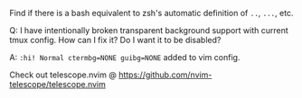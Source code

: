 Find if there is a bash equivalent to zsh's automatic definition of `..`,
`...`, etc.

Q: I have intentionally broken transparent background support with current tmux
   config. How can I fix it? Do I want it to be disabled?

A: `:hi! Normal ctermbg=NONE guibg=NONE` added to vim config.

Check out telescope.nvim @ https://github.com/nvim-telescope/telescope.nvim
